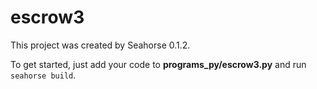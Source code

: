 # escrow3

This project was created by Seahorse 0.1.2.

To get started, just add your code to **programs_py/escrow3.py** and run `seahorse build`.
